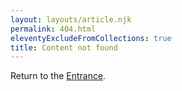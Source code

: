 ```yaml
---
layout: layouts/article.njk
permalink: 404.html
eleventyExcludeFromCollections: true
title: Content not found
---
```


Return to the <a href="{{'/'|url}}">Entrance</a>.
